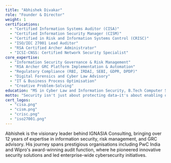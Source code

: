 ```yaml
---
title: "Abhishek Divakar"
role: "Founder & Director"
weight: 1
certifications:
  - "Certified Information Systems Auditor (CISA)"
  - "Certified Information Security Manager (CISM)"
  - "Certified in Risk and Information Systems Control (CRISC)"
  - "ISO/IEC 27001 Lead Auditor"
  - "RSA Certified Archer Administrator"
  - "ICSI-CNSS: Certified Network Security Specialist"
core_expertise:
  - "Information Security Governance & Risk Management"
  - "RSA Archer GRC Platform Implementation & Automation"
  - "Regulatory Compliance (RBI, IRDAI, SEBI, GDPR, DPDP)"
  - "Digital Forensics and Cyber Law Advisory"
  - "IT & Business Process Optimisation"
  - "Creative Problem-Solving"
education: "MS in Cyber Law and Information Security, B.Tech Computer Science & Engineering"
motto: "Security isn't just about protecting data—it's about enabling organisations to confidently pursue their mission unburdened by fear and doubt."
cert_logos:
  - "cisa.png"
  - "cism.png"
  - "crisc.png"
  - "iso27001.png"
---
```


Abhishek is the visionary leader behind IGNASIA Consulting, bringing over 12 years of expertise in information security, risk management, and GRC advisory. His journey spans prestigious organisations including PwC India and Wipro's award-winning audit function, where he pioneered innovative security solutions and led enterprise-wide cybersecurity initiatives.